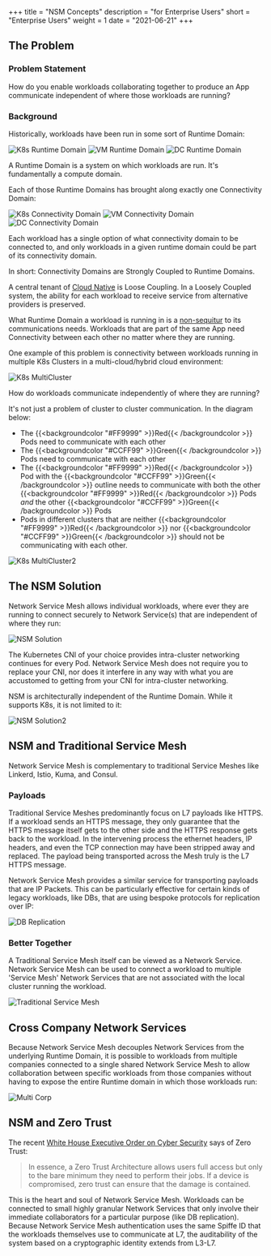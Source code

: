 +++
title = "NSM Concepts"
description = "for Enterprise Users"
short = "Enterprise Users"
weight = 1
date = "2021-06-21"
+++
## The Problem

### Problem Statement

How do you enable workloads collaborating together to produce an App communicate independent of where those workloads are running?

### Background
Historically, workloads have been run in some sort of Runtime Domain:

![K8s Runtime Domain](/img/concepts/enterprise/3x1/k8s_runtime_domain.svg)
![VM Runtime Domain](/img/concepts/enterprise/3x1/vm_runtime_domain.svg)
![DC Runtime Domain](/img/concepts/enterprise/3x1/dc_runtime_domain.svg)

A Runtime Domain is a system on which workloads are run.  It's fundamentally a compute domain.

Each of those Runtime Domains has brought along exactly one Connectivity Domain:

![K8s Connectivity Domain](/img/concepts/enterprise/3x1/k8s_connectivity_domain.svg)
![VM Connectivity Domain](/img/concepts/enterprise/3x1/vm_connectivity_domain.svg)
![DC Connectivity Domain](/img/concepts/enterprise/3x1/dc_connectivity_domain.svg)

Each workload has a single option of what connectivity domain to be connected to, and only
workloads in a given runtime domain could be part of its connectivity domain.

In short: Connectivity Domains are Strongly Coupled to Runtime Domains.

A central tenant of [Cloud Native](https://github.com/cncf/toc/blob/main/DEFINITION.md) is Loose Coupling.  In a Loosely Coupled system, the ability for each workload to receive service from alternative providers is preserved.

What Runtime Domain a workload is running in is a [non-sequitur](https://en.wikipedia.org/wiki/Non_sequitur_(literary_device)) to its communications needs.  Workloads that are part of
the same App need Connectivity between each other no matter where they are running.

One example of this problem is connectivity between workloads running in multiple K8s Clusters in a 
multi-cloud/hybrid cloud environment:

![K8s MultiCluster](/img/concepts/enterprise/k8s_multi_cluster.svg)

How do workloads communicate independently of where they are running?

It's not just a problem of cluster to cluster communication.  In the diagram below: 

- The {{<backgroundcolor "#FF9999" >}}Red{{< /backgroundcolor >}} Pods need to communicate with each other
- The {{<backgroundcolor "#CCFF99" >}}Green{{< /backgroundcolor >}} Pods need to communicate with each other
- The {{<backgroundcolor "#FF9999" >}}Red{{< /backgroundcolor >}} Pod with the {{<backgroundcolor "#CCFF99" >}}Green{{< /backgroundcolor >}} outline needs to communicate with both the other {{<backgroundcolor "#FF9999" >}}Red{{< /backgroundcolor >}} Pods *and* the other {{<backgroundcolor "#CCFF99" >}}Green{{< /backgroundcolor >}} Pods
- Pods in different clusters that are neither {{<backgroundcolor "#FF9999" >}}Red{{< /backgroundcolor >}} nor {{<backgroundcolor "#CCFF99" >}}Green{{< /backgroundcolor >}} should not be communicating with each other.

![K8s MultiCluster2](/img/concepts/enterprise/k8s_multi_cluster_2.svg)

## The NSM Solution

Network Service Mesh allows individual workloads, where ever they are running to connect securely to Network Service(s) that
are independent of where they run:

![NSM Solution](/img/concepts/enterprise/nsm_solution.svg)

The Kubernetes CNI of your choice provides intra-cluster networking continues for every Pod.  Network Service Mesh does not require you to replace
your CNI, nor does it interfere in any way with what you are accustomed to getting from your CNI for intra-cluster networking.

NSM is architecturally independent of the Runtime Domain.  While it supports K8s, it is not limited to it:

![NSM Solution2](/img/concepts/enterprise/nsm_solution_2.svg)

## NSM and Traditional Service Mesh

Network Service Mesh is complementary to traditional Service Meshes like Linkerd, Istio, Kuma, and Consul.

### Payloads
Traditional Service Meshes predominantly focus on L7 payloads like HTTPS.  If a workload sends an HTTPS message, they only guarantee
that the HTTPS message itself gets to the other side and the HTTPS response gets back to the workload.  In the intervening process
the ethernet headers, IP headers, and even the TCP connection may have been stripped away and replaced.  The payload being transported
across the Mesh truly is the L7 HTTPS message.

Network Service Mesh provides a similar service for transporting payloads that are IP Packets.
This can be particularly effective for certain kinds of legacy workloads, like DBs, that are using bespoke protocols
for replication over IP:

![DB Replication](/img/concepts/enterprise/db_replication.svg)

### Better Together

A Traditional Service Mesh itself can be viewed as a Network Service.  Network Service Mesh can be used to connect a workload
to multiple 'Service Mesh' Network Services that are not associated with the local cluster running the workload.

![Traditional Service Mesh](/img/concepts/enterprise/traditional_service_mesh.svg)

## Cross Company Network Services

Because Network Service Mesh decouples Network Services from the underlying Runtime Domain, it is possible to workloads from multiple companies
connected to a single shared Network Service Mesh to allow collaboration between specific workloads from those companies without
having to expose the entire Runtime domain in which those workloads run:

![Multi Corp](/img/concepts/enterprise/multi-corp.svg)

## NSM and Zero Trust

The recent [White House Executive Order on Cyber Security](https://www.whitehouse.gov/briefing-room/presidential-actions/2021/05/12/executive-order-on-improving-the-nations-cybersecurity/) says
of Zero Trust:

> In essence, a Zero Trust Architecture allows users full access but only to the bare minimum they need to perform their jobs.  If a device is compromised, zero trust can ensure that the damage is contained.

This is the heart and soul of Network Service Mesh.  Workloads can be connected to small highly granular Network Services that only involve
their immediate collaborators for a particular purpose (like DB replication).  Because Network Service Mesh authentication uses the same Spiffe ID that the 
workloads themselves use to communicate at L7, the auditability of the system based on a cryptographic identity extends from L3-L7.
